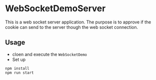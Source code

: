 # WebSocketDemoServer
This is a web socket server application. The purpose is to approve if the cookie can send to the server though the web socket connection.

## Usage
* cloen and execute the `WebSocketDemo`
* Set up
```
npm install
npm run start
```

